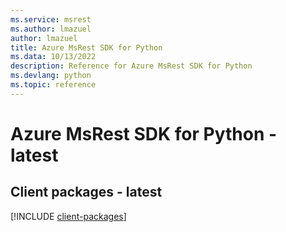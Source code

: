 ```yaml
---
ms.service: msrest
ms.author: lmazuel
author: lmazuel
title: Azure MsRest SDK for Python
ms.data: 10/13/2022
description: Reference for Azure MsRest SDK for Python
ms.devlang: python
ms.topic: reference
---
```

# Azure MsRest SDK for Python - latest

## Client packages - latest
[!INCLUDE [client-packages](msrest-client-index.md)]